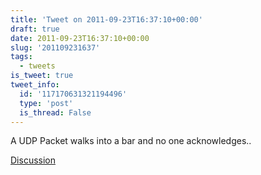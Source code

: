 ```yaml
---
title: 'Tweet on 2011-09-23T16:37:10+00:00'
draft: true
date: 2011-09-23T16:37:10+00:00
slug: '201109231637'
tags:
  - tweets
is_tweet: true
tweet_info:
  id: '117170631321194496'
  type: 'post'
  is_thread: False
---
```




A UDP Packet walks into a bar and no one acknowledges..

[Discussion](https://x.com/sytelus/status/117170631321194496)
